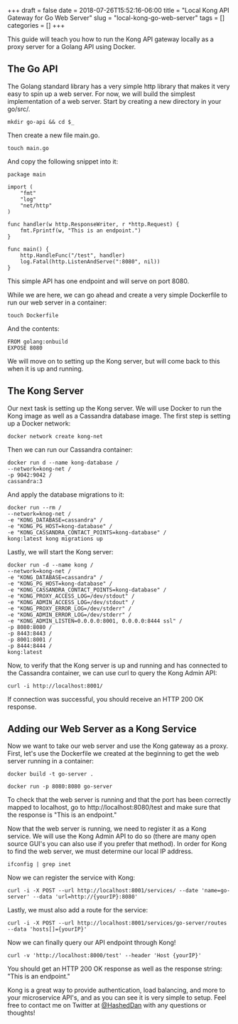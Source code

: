 +++ 
draft = false
date = 2018-07-26T15:52:16-06:00
title = "Local Kong API Gateway for Go Web Server"
slug = "local-kong-go-web-server" 
tags = []
categories = []
+++

This guide will teach you how to run the Kong API gateway locally as a proxy server for a Golang API using Docker.

## The Go API

The Golang standard library has a very simple http library that makes it very easy to spin up a web server. For now, we will build the simplest implementation of a web server. Start by creating a new directory in your go/src/.

```
mkdir go-api && cd $_
```

Then create a new file main.go.

```
touch main.go
```

And copy the following snippet into it:

```
package main

import (
    "fmt"
    "log"
    "net/http"
)

func handler(w http.ResponseWriter, r *http.Request) {
    fmt.Fprintf(w, "This is an endpoint.")
}

func main() {
    http.HandleFunc("/test", handler)
    log.Fatal(http.ListenAndServe(":8080", nil))
}
```

This simple API has one endpoint and will serve on port 8080.

While we are here, we can go ahead and create a very simple Dockerfile to run our web server in a container:

```
touch Dockerfile
```

And the contents:
```
FROM golang:onbuild
EXPOSE 8080
```
We will move on to setting up the Kong server, but will come back to this when it is up and running.

## The Kong Server

Our next task is setting up the Kong server. We will use Docker to run the Kong image as well as a Cassandra database image. The first step is setting up a Docker network:

```
docker network create kong-net
```

Then we can run our Cassandra container:
```
docker run d --name kong-database /
--network=kong-net /
-p 9042:9042 /
cassandra:3
```
And apply the database migrations to it:
```
docker run --rm /
--network=knog-net /
-e "KONG_DATABASE=cassandra" /
-e "KONG_PG_HOST=kong-database" /
-e "KONG_CASSANDRA_CONTACT_POINTS=kong-database" /
kong:latest kong migrations up
```
Lastly, we will start the Kong server:
```
docker run -d --name kong /
--network=kong-net /
-e "KONG_DATABASE=cassandra" /
-e "KONG_PG_HOST=kong-database" /
-e "KONG_CASSANDRA_CONTACT_POINTS=kong-database" /
-e "KONG_PROXY_ACCESS_LOG=/dev/stdout" /
-e "KONG_ADMIN_ACCESS_LOG=/dev/stdout" /
-e "KONG_PROXY_ERROR_LOG=/dev/stderr" /
-e "KONG_ADMIN_ERROR_LOG=/dev/stderr" /
-e "KONG_ADMIN_LISTEN=0.0.0.0:8001, 0.0.0.0:8444 ssl" /
-p 8080:8080 /
-p 8443:8443 /
-p 8001:8001 /
-p 8444:8444 /
kong:latest
```
Now, to verify that the Kong server is up and running and has connected to the Cassandra container, we can use curl to query the Kong Admin API:

```
curl -i http://localhost:8001/
```

If connection was successful, you should receive an HTTP 200 OK response.

## Adding our Web Server as a Kong Service

Now we want to take our web server and use the Kong gateway as a proxy. First, let's use the Dockerfile we created at the beginning to get the web server running in a container:

```
docker build -t go-server .
```

```
docker run -p 8080:8080 go-server
```

To check that the web server is running and that the port has been correctly mapped to localhost, go to http://localhost:8080/test and make sure that the response is "This is an endpoint."

Now that the web server is running, we need to register it as a Kong service. We will use the Kong Admin API to do so (there are many open source GUI's you can also use if you prefer that method). In order for Kong to find the web server, we must determine our local IP address.

```
ifconfig | grep inet
```

Now we can register the service with Kong:

```
curl -i -X POST --url http://localhost:8001/services/ --date 'name=go-server' --data 'url=http://{yourIP}:8080'
```
Lastly, we must also add a route for the service:
```
curl -i -X POST --url http://localhost:8001/services/go-server/routes --data 'hosts[]={yourIP}'
```
Now we can finally query our API endpoint through Kong!
```
curl -v 'http://localhost:8000/test' --header 'Host {yourIP}'
```

You should get an HTTP 200 OK response as well as the response string: "This is an endpoint."

Kong is a great way to provide authentication, load balancing, and more to your microservice API's, and as you can see it is very simple to setup. Feel free to contact me on Twitter at [@HashedDan](https://twitter.com/HashedDan) with any questions or thoughts!